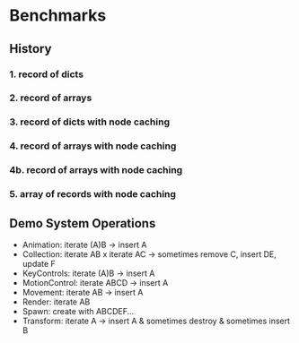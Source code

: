 # Benchmarks

## History

### 1. record of dicts

### 2. record of arrays

### 3. record of dicts with node caching

### 4. record of arrays with node caching

### 4b. record of arrays with node caching

### 5. array of records with node caching

## Demo System Operations

- Animation: iterate (A)B -> insert A
- Collection: iterate AB x iterate AC -> sometimes remove C, insert DE, update F
- KeyControls: iterate (A)B -> insert A
- MotionControl: iterate ABCD -> insert A
- Movement: iterate AB -> insert A
- Render: iterate AB
- Spawn: create with ABCDEF...
- Transform: iterate A -> insert A & sometimes destroy & sometimes insert B
